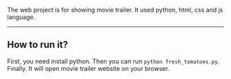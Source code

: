 
The web project is for showing movie trailer. It used python, html, css and js language.
* * *
## How to run it?
First, you need install python. Then you can run `python fresh_tomatoes.py`.
Finally. It will open movie trailer website on your browser.
